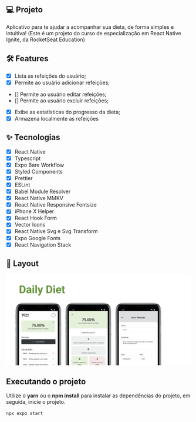 ## 💻 Projeto

Aplicativo para te ajudar a acompanhar sua dieta, de forma simples e intuitiva!
(Este é um projeto do curso de especialização em React Native Ignite, da RocketSeat Education)

## :hammer_and_wrench: Features

- [x] Lista as refeições do usuário;
- [x] Permite ao usuário adicionar refeições;
- [] Permite ao usuário editar refeições;
- [] Permite ao usuário excluir refeições;
- [x] Exibe as estatísticas do progresso da dieta;
- [x] Armazena localmente as refeições

## ✨ Tecnologias

- [x] React Native
- [x] Typescript
- [x] Expo Bare Workflow
- [x] Styled Components
- [x] Prettier
- [x] ESLint
- [x] Babel Module Resolver
- [x] React Native MMKV
- [x] React Native Responsive Fontsize
- [x] iPhone X Helper
- [x] React Hook Form
- [x] Vector Icons
- [x] React Native Svg e Svg Transform
- [x] Expo Google Fonts
- [x] React Navigation Stack

## 🔖 Layout

![alt text](https://github.com/va-p/Daily-Diet/blob/main/screenShots/Graph.png?raw=true)

## Executando o projeto

Utilize o **yarn** ou o **npm install** para instalar as dependências do projeto, em seguida, inicie o projeto.

```cl
npx expo start
```
